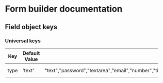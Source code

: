 # Form builder documentation

## Field object keys
### Universal keys

Key | Default Value | Expected types | Description
--- | --- | --- | --- 
type | 'text' | "text","password","textarea","email","number","time","dateNative","select","multiple","slider","date","checkbox","html","editor","button" | defines input type
